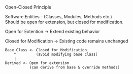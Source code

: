 Open-Closed Principle

Software Entities - (Classes, Modules, Methods etc.)</br>
Should be open for extension, but closed for modification.</br>

Open for Extention -> Extend existing behavior </br>

Closed for Modification -> Existing code remains unchanged</br>

```
Base Class <- Closed for Modification
    ^         (avoid modifying base class)
    |
Derived <- Open for extension
           (can derive from base & override methods)
```
